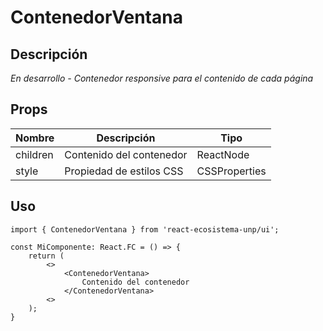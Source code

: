 # ContenedorVentana

## Descripción
*En desarrollo - Contenedor responsive para el contenido de cada página*

## Props
| Nombre   | Descripción              | Tipo          |
| -------- | ------------------------ | ------------- |
| children | Contenido del contenedor | ReactNode     |
| style    | Propiedad de estilos CSS | CSSProperties |

## Uso

```tsx
import { ContenedorVentana } from 'react-ecosistema-unp/ui';

const MiComponente: React.FC = () => {
    return (
        <>
            <ContenedorVentana>
                Contenido del contenedor
            </ContenedorVentana>
        <>
    );
}
```